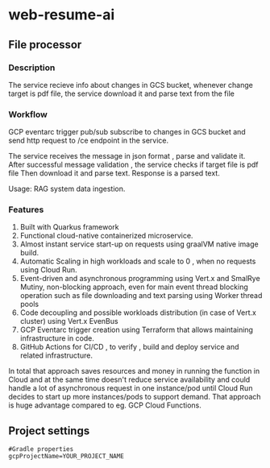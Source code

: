 # web-resume-ai

## File processor
### Description
The service recieve info about changes in GCS bucket, whenever change target is pdf file, the service download it and parse text from the file 
### Workflow
GCP eventarc trigger pub/sub subscribe to changes in GCS bucket and send http request to /ce endpoint in the service.

The service receives the message in json format , parse and validate it.
After successful message validation , the service checks if target file is pdf file
Then download it and parse text. 
Response is a parsed text. 

Usage: RAG system data ingestion.

### Features
1. Built with Quarkus framework
2. Functional cloud-native containerized microservice.
3. Almost instant service start-up on requests using graalVM native image build.
4. Automatic Scaling in high workloads and scale to 0 , when no requests using Cloud Run.
5. Event-driven and asynchronous programming using Vert.x and SmalRye Mutiny, 
non-blocking approach, even for main event thread blocking operation such as file downloading and text parsing using Worker thread pools
6. Code decoupling and possible workloads distribution (in case of Vert.x cluster) using Vert.x EvenBus
7. GCP Eventarc trigger creation using Terraform that allows maintaining infrastructure in code.
8. GitHub Actions for CI/CD , to verify , build and deploy service and related infrastructure. 

In total that approach saves resources and money in running the function in Cloud 
and at the same time doesn't reduce service availability
and could handle a lot of asynchronous request in one instance/pod until Cloud Run decides to start up more instances/pods to support demand. 
That approach is huge advantage compared to eg. GCP Cloud Functions.  

## Project settings

```properties
#Gradle properties
gcpProjectName=YOUR_PROJECT_NAME
```